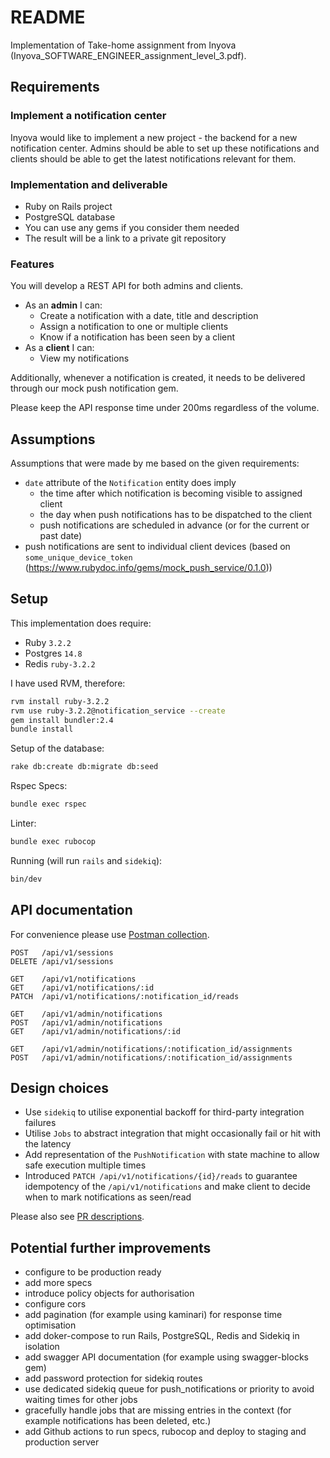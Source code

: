 # README

Implementation of Take-home assignment from Inyova (Inyova_SOFTWARE_ENGINEER_assignment_level_3.pdf).

## Requirements

### Implement a notification center

Inyova would like to implement a new project - the backend for a new notification center. Admins should be able
to set up these notifications and clients should be able to get the latest notifications relevant for them.

### Implementation and deliverable
- Ruby on Rails project
- PostgreSQL database
- You can use any gems if you consider them needed
- The result will be a link to a private git repository

### Features
You will develop a REST API for both admins and clients.
- As an **admin** I can:
  - Create a notification with a date, title and description
  - Assign a notification to one or multiple clients
  - Know if a notification has been seen by a client
- As a **client** I can:
  - View my notifications

Additionally, whenever a notification is created, it needs to be delivered through our mock push notification
gem.

Please keep the API response time under 200ms regardless of the volume.

## Assumptions

Assumptions that were made by me based on the given requirements:

- `date` attribute of the `Notification` entity does imply
    - the time after which notification is becoming visible to assigned client
    - the day when push notifications has to be dispatched to the client
    - push notifications are scheduled in advance (or for the current or past date)
- push notifications are sent to individual client devices (based on `some_unique_device_token` (https://www.rubydoc.info/gems/mock_push_service/0.1.0))

## Setup

This implementation does require:
- Ruby `3.2.2`
- Postgres `14.8`
- Redis `ruby-3.2.2`

I have used RVM, therefore:

```bash
rvm install ruby-3.2.2
rvm use ruby-3.2.2@notification_service --create
gem install bundler:2.4
bundle install
```

Setup of the database:
```bash
rake db:create db:migrate db:seed
```

Rspec Specs: 
```bash
bundle exec rspec 
```

Linter:
```bash
bundle exec rubocop 
```

Running (will run `rails` and `sidekiq`):
```bash
bin/dev
```

## API documentation



For convenience please use [Postman collection](https://github.com/coderxin/inyova_notification_service/blob/main/docs/Notification%20Service%20API.postman_collection.json). 

```
POST   /api/v1/sessions                                                                        
DELETE /api/v1/sessions   
                                                                     
GET    /api/v1/notifications                                                                   
GET    /api/v1/notifications/:id                                                               
PATCH  /api/v1/notifications/:notification_id/reads                                            
    
GET    /api/v1/admin/notifications                                                             
POST   /api/v1/admin/notifications                                                             
GET    /api/v1/admin/notifications/:id                                                         
                                                     
GET    /api/v1/admin/notifications/:notification_id/assignments                               
POST   /api/v1/admin/notifications/:notification_id/assignments
```

## Design choices

- Use `sidekiq` to utilise exponential backoff for third-party integration failures
- Utilise `Jobs` to abstract integration that might occasionally fail or hit with the latency
- Add representation of the `PushNotification` with state machine to allow safe execution multiple times
- Introduced `PATCH /api/v1/notifications/{id}/reads` to guarantee idempotency of the `/api/v1/notifications` and make client to decide when to mark notifications as seen/read

Please also see [PR descriptions](https://github.com/coderxin/inyova_notification_service/pulls?q=is%3Apr+is%3Aclosed).

## Potential further improvements

- configure to be production ready 
- add more specs
- introduce policy objects for authorisation
- configure cors
- add pagination (for example using kaminari) for response time optimisation
- add doker-compose to run Rails, PostgreSQL, Redis and Sidekiq in isolation
- add swagger API documentation (for example using swagger-blocks gem)
- add password protection for sidekiq routes
- use dedicated sidekiq queue for push_notifications or priority to avoid waiting times for other jobs
- gracefully handle jobs that are missing entries in the context (for example notifications has been deleted, etc.)
- add Github actions to run specs, rubocop and deploy to staging and production server
